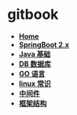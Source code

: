 # gitbook





- **[Home](https://wumingsheng.gitbook.io)**
- **[SpringBoot 2.x](https://sb-woms.gitbook.io)**
- **[Java 基础](https://java-woms.gitbook.io)**
- **[DB 数据库](https://db-woms.gitbook.io)**
- **[GO 语言](https://go-woms.gitbook.io)**
- **[linux 常识](https://linux-woms.gitbook.io)**
- **[中间件](https://middleware-woms.gitbook.io)**
- **[框架结构](https://frame-woms.gitbook.io)**






